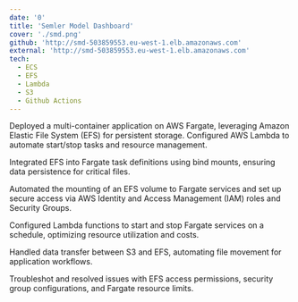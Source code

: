 ```yaml
---
date: '0'
title: 'Semler Model Dashboard'
cover: './smd.png'
github: 'http://smd-503859553.eu-west-1.elb.amazonaws.com'
external: 'http://smd-503859553.eu-west-1.elb.amazonaws.com'
tech:
  - ECS
  - EFS
  - Lambda
  - S3
  - Github Actions
---
```


Deployed a multi-container application on AWS Fargate, leveraging Amazon Elastic File System (EFS) for persistent
storage. Configured AWS Lambda to automate start/stop tasks and resource management.

Integrated EFS into Fargate task definitions using bind mounts, ensuring data persistence for critical files.

Automated the mounting of an EFS volume to Fargate services and set up secure access via AWS Identity and Access
Management (IAM) roles and Security Groups.

Configured Lambda functions to start and stop Fargate services on a schedule, optimizing resource utilization and costs.

Handled data transfer between S3 and EFS, automating file movement for application workflows.

Troubleshot and resolved issues with EFS access permissions, security group configurations, and Fargate resource
limits.
